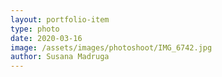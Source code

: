 ```yaml
---
layout: portfolio-item
type: photo
date: 2020-03-16
image: /assets/images/photoshoot/IMG_6742.jpg
author: Susana Madruga
---
```


